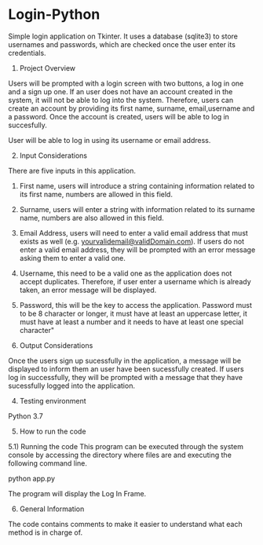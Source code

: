 # Login-Python
Simple login application on Tkinter. It uses a database (sqlite3) to store usernames and passwords, which are checked once the user enter 
its credentials.

1) Project Overview

Users will be prompted with a login screen with two buttons, a log in one and a sign up one. If an user does not have an account created
in the system, it will not be able to log into the system. Therefore, users can create an account by providing its first name, surname, email,username and a password. Once the account is created, users will be able to log in succesfully.

User will be able to log in using its username or email address.

2) Input Considerations

There are five inputs in this application.

1) First name, users will introduce a string containing information related to its first name, numbers are allowed in this field.
2) Surname, users will enter a string with information related to its surname name, numbers are also allowed in this field. 
3) Email Address, users will need to enter a valid email address that must exists as well (e.g. yourvalidemail@validDomain.com). If users do not enter a valid email address, they will be prompted with an error message asking them to enter a valid one.
4) Username, this need to be a valid one as the application does not accept duplicates. Therefore, if user enter a username which is already taken, an error message will be displayed.
5) Password, this will be the key to access the application. Password must to be 8 character or longer, it must have at least an uppercase letter, it must have at least a number and it needs to have at least one special character"

3) Output Considerations

Once the users sign up sucessfully in the application, a message will be displayed to inform them an user have been sucessfully created. If users log in successfully, they will be prompted with a message that they have sucessfully logged into the application.

4) Testing environment

Python 3.7

5) How to run the code 
 
 5.1) Running the code
  This program can be executed through the system console by accessing the directory where files are and executing the following 
  command line.
   
   python app.py
  
  The program will display the Log In Frame.
   
 6) General Information
  
  The code contains comments to make it easier to understand what each method is in charge of.
  

 
    


    
